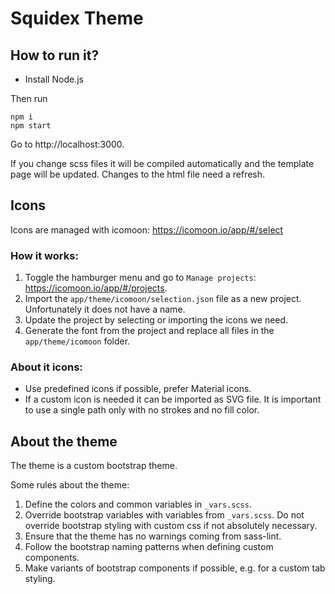 # Squidex Theme

## How to run it?

* Install Node.js

Then run

```
npm i
npm start
```

Go to http://localhost:3000.

If you change scss files it will be compiled automatically and the template page will be updated. Changes to the html file need a refresh.

## Icons

Icons are managed with icomoon: https://icomoon.io/app/#/select

### How it works:

1. Toggle the hamburger menu and go to `Manage projects`: https://icomoon.io/app/#/projects.
2. Import the `app/theme/icomoon/selection.json` file as a new project. Unfortunately it does not have a name.
3. Update the project by selecting or importing the icons we need.
4. Generate the font from the project and replace all files in the `app/theme/icomoon` folder.

### About it icons:

* Use predefined icons if possible, prefer Material icons.
* If a custom icon is needed it can be imported as SVG file. It is important to use a single path only with no strokes and no fill color.

## About the theme

The theme is a custom bootstrap theme.

Some rules about the theme:

1. Define the colors and common variables in `_vars.scss`.
2. Override bootstrap variables with variables from `_vars.scss`. Do not override bootstrap styling with custom css if not absolutely necessary.
3. Ensure that the theme has no warnings coming from sass-lint.
4. Follow the bootstrap naming patterns when defining custom components.
5. Make variants of bootstrap components if possible, e.g. for a custom tab styling.